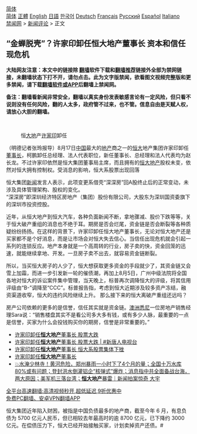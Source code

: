  <!-- 面包屑导航 --> <div class="breadcrumb"><!-- GTranslate: https://gtranslate.io/ -->  <div class="switcher notranslate">  <div class="selected">  <a href="#" onclick="return false;"> 简体</a>  </div>  <div class="option">  <a href="https://www.bannedbook.org" onclick="doGTranslate('zh-CN|zh-CN');jQuery('div.switcher div.selected a').html(jQuery(this).html());return false;" title="简体中文" class="nturl selected"> 简体</a>  <a href="https://www.bannedbook.org/zh-tw/" onclick="doGTranslate('zh-CN|zh-TW');jQuery('div.switcher div.selected a').html(jQuery(this).html());return false;" title="繁體中文" class="nturl"> 正體</a>  <a href="https://www.bannedbook.org/en/" onclick="doGTranslate('zh-CN|en');jQuery('div.switcher div.selected a').html(jQuery(this).html());return false;" title="English" class="nturl"> English</a>  <a href="https://www.bannedbook.org/ja/" onclick="doGTranslate('zh-CN|ja');jQuery('div.switcher div.selected a').html(jQuery(this).html());return false;" title="日本語" class="nturl"> 日語</a>  <a href="https://www.bannedbook.org/ko/" onclick="doGTranslate('zh-CN|ko');jQuery('div.switcher div.selected a').html(jQuery(this).html());return false;" title="한국어" class="nturl"> 한국어</a>  <a href="https://www.bannedbook.org/de/" onclick="doGTranslate('zh-CN|de');jQuery('div.switcher div.selected a').html(jQuery(this).html());return false;" title="Deutsch" class="nturl"> Deutsch</a>  <a href="https://www.bannedbook.org/fr/" onclick="doGTranslate('zh-CN|fr');jQuery('div.switcher div.selected a').html(jQuery(this).html());return false;" title="Français" class="nturl"> Français</a>  <a href="https://www.bannedbook.org/ru/" onclick="doGTranslate('zh-CN|ru');jQuery('div.switcher div.selected a').html(jQuery(this).html());return false;" title="Русский" class="nturl"> Русский</a>  <a href="https://www.bannedbook.org/es/" onclick="doGTranslate('zh-CN|es');jQuery('div.switcher div.selected a').html(jQuery(this).html());return false;" title="Español" class="nturl"> Español</a>  <a href="https://www.bannedbook.org/it/" onclick="doGTranslate('zh-CN|it');jQuery('div.switcher div.selected a').html(jQuery(this).html());return false;" title="Italiano" class="nturl"> Italiano</a>  </div>  </div>      <div class='breadcrumb-sub'><!-- Breadcrumb NavXT 6.3.0 --> <a href="https://www.bannedbook.org/" class="home">禁闻网</a> &gt; <a href="https://www.bannedbook.org/bnews/comments/" class="category">新闻评论</a> &gt; 正文</div></div><h2>“金蝉脱壳”？许家印卸任恒大地产董事长 资本和信任现危机</h2> <p class="notice"><b>大陆网友注意：本文中的链接除 <a href="https://github.com/bannedbook/fanqiang" >翻墙</a>软件下载和<a href="https://github.com/killgcd/justmysocks/blob/master/README.md">翻墙推荐</a>链接外全部为禁网链接，未翻墙状态下打不开，请勿点击。此为文字版禁闻，欲看图文视频完整版和更多禁闻，请下载<a href="https://github.com/bannedbook/fanqiang">翻墙软件或APP</a>后翻墙上禁闻网。</p><p>备注：翻墙看新闻非常安全，翻墙以真实身份发表敏感言论有一定风险，但只看不说则没有任何风险，翻的人太多，政府管不过来，也不管。信息自由是天赋人权，请放心大胆的翻墙。</b></p>  <div class="entry"> <br /> <figure><a href="https://i2.wp.com/upload-images-bucket-v64rleca837do.s3.eu-west-1.amazonaws.com/wp-content/uploads/2021/08/18143340/Screen-Shot-2021-08-19-at-12.08.32-am.png?fit=550%2C369&#038;ssl=1" data-caption="恒大地产许家印卸任"></a><figcaption class="wp-caption-text">恒<a href="https://www.bannedbook.org/bnews/tag/%E5%A4%A7%E5%9C%B0/" class="st_tag internal_tag" rel="tag" title="标签 大地 下的日志">大地</a>产<a href="https://www.bannedbook.org/bnews/tag/%E8%AE%B8%E5%AE%B6%E5%8D%B0/" class="st_tag internal_tag" rel="tag" title="标签 许家印 下的日志">许家印</a>卸任</figcaption></figure> <p>（明德记者张玲报导）8月17日<span class='wp_keywordlink_affiliate'><a href="https://www.bannedbook.org/" title="中国" target="_blank">中国</a></span>最大的<a href="https://www.bannedbook.org/bnews/tag/%e5%9c%b0%e4%ba%a7/" class="st_tag internal_tag" rel="tag" title="标签 地产 下的日志">地产</a>商之一的<a href="https://www.bannedbook.org/bnews/tag/%E6%81%92%E5%A4%A7/" class="st_tag internal_tag" rel="tag" title="标签 恒大 下的日志">恒大</a>地产集团许家印卸任<a href="https://www.bannedbook.org/bnews/tag/%e8%91%a3%e4%ba%8b%e9%95%bf/" class="st_tag internal_tag" rel="tag" title="标签 董事长 下的日志">董事长</a>，柯鹏卸任总经理、法人代表职位，新任董事长、总经理和法人代表均为赵长龙。不过许家印依然是恒大集团董事局主席，而且拥有的<a href="https://www.bannedbook.org/bnews/tag/%e6%81%92%e5%a4%a7%e5%9c%b0%e4%ba%a7/" class="st_tag internal_tag" rel="tag" title="标签 恒大地产 下的日志">恒大地产</a>股权未变，依然对恒大拥有控制权。受消息的影响，恒大系股票出现回落</p> <p>恒大集团<span class='wp_keywordlink_affiliate'><a href="https://www.bannedbook.org/" title="新闻">新闻</a></span>发言人表示，此项变更系借壳“深深房”回A股终止后的正常变动，未涉及具体管理架构、股权的变化。<br /> “深深房”即深圳经济特区房地产（集团）股份有限公司，大股东为深圳国资委旗下的深圳市投资控股。</p>  <p>近年，从恒大地产到恒大汽车，各种负面新闻不断，拿地骤减、股价下跌等等，关于恒大破产重组的消息也不绝于耳。期房是否会烂尾，资金链是否会断裂等各种质疑纷纷扬扬。在这样的背景下，许家印卸任恒大地产董事长，无论对恒大地产还是买家都不是个好消息，而是让市场会对恒大失去信心。当信任出现危机就会引起一系列的连锁反应。地产本身就是一个高周转的行业，房子卖的快，资金回笼的迅速，就能继续拿地、开发。一旦房子卖不出去，就容易资金链断裂。</p> <p>所以，当买恒大房子的人少了，恒大想获取更多资金的手段就少了，其资金链又会雪上加霜，而进一步引发新一轮的催债潮，再加上8月5日，广州中级法院将全国各地对恒大的诉讼案件集中管理，当天晚上，标普再次调降恒大的评级，将其信用评级由“B-”调降至“CCC”。标普报告指，考虑到恒大近期涉及较多资产冻结，融资渠道收窄，恒大的违约风险继续上升。 那么接下来的恒大离破产重组还远吗？</p>  <p>房产公司依赖的更多的是信誉，信任其实就是资金链。<a href="https://www.bannedbook.org/bnews/tag/%e6%be%b3%e6%b4%b2/" class="st_tag internal_tag" rel="tag" title="标签 澳洲 下的日志">澳洲</a><a href="https://www.bannedbook.org/bnews/tag/%e6%82%89%e5%b0%bc/" class="st_tag internal_tag" rel="tag" title="标签 悉尼 下的日志">悉尼</a>一位房地产销售经理Sara说：“销售楼盘其实不是看公司多大多有钱，或有多少人脉，最重要的一点是信誉，买家为什么会投钱购买你的期房，信誉是非常重要的。”</p> <ul class='op-related-articles' title='相关阅读'> <li><a href='https://www.bannedbook.org/bnews/bannedvideo/20210818/1608553.html' target='_blank'>许家印卸任<b>恒大地产</b>董事长 股票大跌</a></li> <li><a href='https://www.bannedbook.org/bnews/bannedvideo/20210818/1608256.html' target='_blank'>许家印卸任<b>恒大地产</b>董事长 股票大跌 | #新唐人电视台</a></li> <li><a href='https://www.bannedbook.org/bnews/finance/20210817/1607883.html' target='_blank'>许家印卸任<b>恒大地产</b>董事长 恒大系股票集体下挫</a></li> <li><a href='https://www.bannedbook.org/bnews/headline/20210817/1607848.html' target='_blank'>许家印卸任<b>恒大地产</b>董事长</a></li> <li><a href='https://www.bannedbook.org/bnews/bannedvideo/20210721/1591239.html' target='_blank'>💥水淹少林寺！黄河危险，郑州暴雨一小时下了4个月的量；全国十万水库80%或有问题；登封洪水倒灌铝企“核弹式”爆炸；消息指中共全面备战台海，两大原因；美军机三落台湾；<b>恒大地产</b>暴雷｜新闻拍案惊奇 大宇</a></li> </ul> <p class="texttj"> <a href="https://github.com/bannedbook/fanqiang/wiki/V2ray%E6%9C%BA%E5%9C%BA" target="_blank">全平台高速翻墙:高清视频秒开,超低延迟,9折优惠中</a><br/> <a href="https://github.com/bannedbook/fanqiang/wiki/%E7%A6%81%E9%97%BB%E7%BD%91%E5%AE%89%E5%8D%93%E7%BF%BB%E5%A2%99%E6%96%B0%E9%97%BBAPP" target="_blank">免费PC翻墙、安卓VPN翻墙APP</a></p> <p>恒大集团近年陷入财困，被指是中国负债最多的地产商，截至今年 6 月，有息负债为 5700 亿元人民币，但已相较去年最高时的逾 8700 亿元，已下降约 3000 亿元。在偿债压力下，恒大已经开始接触买家，计划卖掉资产还债。#</p><a name='sharetosocial'></a>  <div style="margin-bottom:5px;padding-bottom:5px;clear:both"> <div id="archive-pix-1" class="banner-ads"> <!-- AuctionX Display platform tag START --> <div id="26318x728x90x621x_ADSLOT2" clicktrack="%%CLICK_URL_ESC%%"></div> <!-- AuctionX Display platform tag END --> </div> <div id="archive-pix-2" class="banner-ads"> <!-- AuctionX Display platform tag START --> <div id="26315x300x250x621x_ADSLOT2" clicktrack="%%CLICK_URL_ESC%%"></div> <!-- AuctionX Display platform tag END --> </div> </div>  <div id="archive-pix-1" class="banner-ads"> <!-- AuctionX Display platform tag START --> <div id="26318x728x90x621x_ADSLOT3" clicktrack="%%CLICK_URL_ESC%%"></div> <!-- AuctionX Display platform tag END --> </div> </div><!--END ENTRY--> 